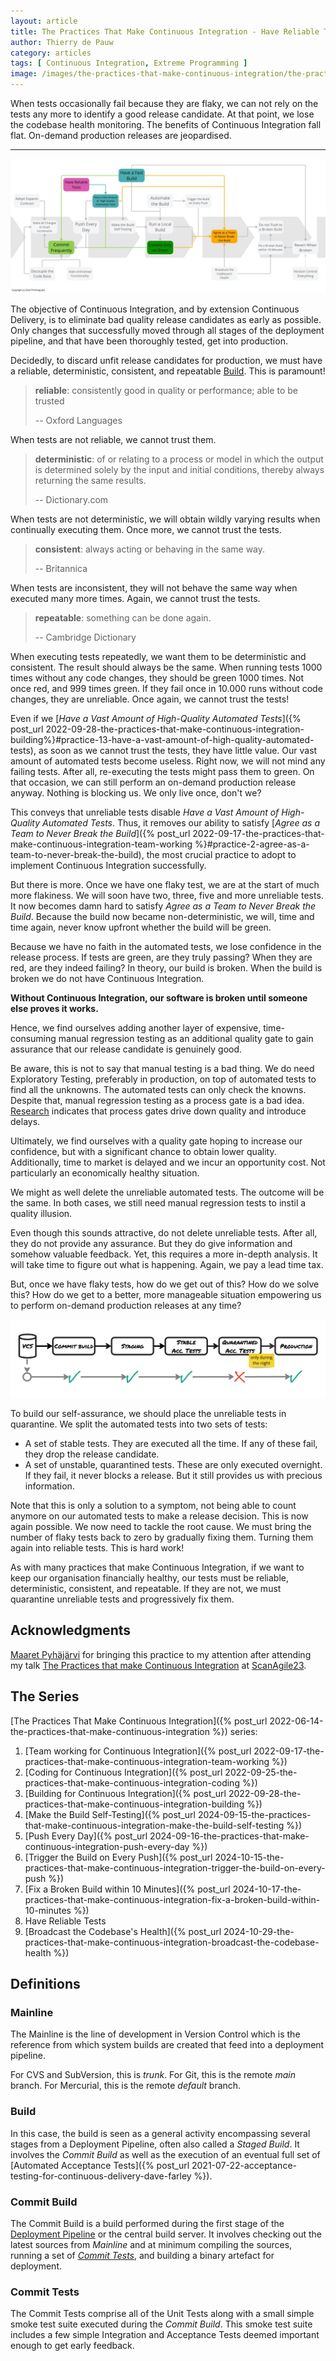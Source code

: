 ```yaml
---
layout: article
title: The Practices That Make Continuous Integration - Have Reliable Tests
author: Thierry de Pauw
category: articles
tags: [ Continuous Integration, Extreme Programming ]
image: /images/the-practices-that-make-continuous-integration/the-practices-that-make-continuous-integration-have-reliable-tests.jpg
---
```


When tests occasionally fail because they are flaky, we can not rely on the tests any more to identify a good release candidate. At that point, we lose the codebase health monitoring. The benefits of Continuous Integration fall flat. On-demand production releases are jeopardised.

---

![Have Reliable Tests](/images/the-practices-that-make-continuous-integration/the-practices-that-make-continuous-integration-have-reliable-tests.jpg)

The objective of Continuous Integration, and by extension Continuous Delivery, is to eliminate bad quality release candidates as early as possible. Only changes that successfully moved through all stages of the deployment pipeline, and that have been thoroughly tested, get into production.

Decidedly, to discard unfit release candidates for production, we must have a reliable, deterministic, consistent, and repeatable [Build](#build). This is paramount!

> **reliable**: consistently good in quality or performance; able to be trusted
>
> -- Oxford Languages

When tests are not reliable, we cannot trust them.

> **deterministic**: of or relating to a process or model in which the output is determined solely by the input and initial conditions, thereby always returning the same results.
>
> -- Dictionary.com

When tests are not deterministic, we will obtain wildly varying results when continually executing them. Once more, we cannot trust the tests.

> **consistent**: always acting or behaving in the same way.
>
> -- Britannica

When tests are inconsistent, they will not behave the same way when executed many more times. Again, we cannot trust the tests.

> **repeatable**: something can be done again.
>
> -- Cambridge Dictionary

When executing tests repeatedly, we want them to be deterministic and consistent. The result should always be the same. When running tests 1000 times without any code changes, they should be green 1000 times. Not once red, and 999 times green. If they fail once in 10.000 runs without code changes, they are unreliable. Once again, we cannot trust the tests!

Even if we [*Have a Vast Amount of High-Quality Automated Tests*]({% post_url 2022-09-28-the-practices-that-make-continuous-integration-building%}#practice-13-have-a-vast-amount-of-high-quality-automated-tests), as soon as we cannot trust the tests, they have little value. Our vast amount of automated tests become useless. Right now, we will not mind any failing tests. After all, re-executing the tests might pass them to green. On that occasion, we can still perform an on-demand production release anyway. Nothing is blocking us. We only live once, don't we?

This conveys that unreliable tests disable *Have a Vast Amount of High-Quality Automated Tests*. Thus, it removes our ability to satisfy [*Agree as a Team to Never Break the Build*]({% post_url 2022-09-17-the-practices-that-make-continuous-integration-team-working %}#practice-2-agree-as-a-team-to-never-break-the-build), the most crucial practice to adopt to implement Continuous Integration successfully.

But there is more. Once we have one flaky test, we are at the start of much more flakiness. We will soon have two, three, five and more unreliable tests. It now becomes damn hard to satisfy *Agree as a Team to Never Break the Build*. Because the build now became non-deterministic, we will, time and time again, never know upfront whether the build will be green.

Because we have no faith in the automated tests, we lose confidence in the release process. If tests are green, are they truly passing? When they are red, are they indeed failing? In theory, our build is broken. When the build is broken we do not have Continuous Integration. 

**Without Continuous Integration, our software is broken until someone else proves it works.**

Hence, we find ourselves adding another layer of expensive, time-consuming manual regression testing as an additional quality gate to gain assurance that our release candidate is genuinely good.

Be aware, this is not to say that manual testing is a bad thing. We do need Exploratory Testing, preferably in production, on top of automated tests to find all the unknowns. The automated tests can only check the knowns. Despite that, manual regression testing as a process gate is a bad idea. [Research](https://www.goodreads.com/book/show/35747076-accelerate) indicates that process gates drive down quality and introduce delays.

Ultimately, we find ourselves with a quality gate hoping to increase our confidence, but with a significant chance to obtain lower quality. Additionally, time to market is delayed and we incur an opportunity cost. Not particularly an economically healthy situation.

We might as well delete the unreliable automated tests. The outcome will be the same. In both cases, we still need manual regression tests to instil a quality illusion.

Even though this sounds attractive, do not delete unreliable tests. After all, they do not provide any assurance. But they do give information and somehow valuable feedback. Yet, this requires a more in-depth analysis. It will take time to figure out what is happening. Again, we pay a lead time tax.

But, once we have flaky tests, how do we get out of this? How do we solve this? How do we get to a better, more manageable situation empowering us to perform on-demand production releases at any time?

![Quarantined Tests](/images/the-practices-that-make-continuous-integration/the-practices-that-make-continuous-integration-quarantined-tests.jpg)

To build our self-assurance, we should place the unreliable tests in quarantine. We split the automated tests into two sets of tests:

- A set of stable tests. They are executed all the time. If any of these fail, they drop the release candidate.
- A set of unstable, quarantined tests. These are only executed overnight. If they fail, it never blocks a release. But it still provides us with precious information.

Note that this is only a solution to a symptom, not being able to count anymore on our automated tests to make a release decision. This is now again possible. We now need to tackle the root cause. We must bring the number of flaky tests back to zero by gradually fixing them. Turning them again into reliable tests. This is hard work!

As with many practices that make Continuous Integration, if we want to keep our organisation financially healthy, our tests must be reliable, deterministic, consistent, and repeatable. If they are not, we must quarantine unreliable tests and progressively fix them.

## Acknowledgments

[Maaret Pyhäjärvi](https://mas.to/@maaretp) for bringing this practice to my attention after attending my talk [The Practices that make Continuous Integration](2022-08-26-the-practices-that-make-continuous-integration) at [ScanAgile23](https://www.scan-agile.org/).

## The Series

[The Practices That Make Continuous Integration]({% post_url 2022-06-14-the-practices-that-make-continuous-integration %}) series:

1. [Team working for Continuous Integration]({% post_url 2022-09-17-the-practices-that-make-continuous-integration-team-working %})
2. [Coding for Continuous Integration]({% post_url 2022-09-25-the-practices-that-make-continuous-integration-coding %})
3. [Building for Continuous Integration]({% post_url 2022-09-28-the-practices-that-make-continuous-integration-building %})
4. [Make the Build Self-Testing]({% post_url 2024-09-15-the-practices-that-make-continuous-integration-make-the-build-self-testing %})
5. [Push Every Day]({% post_url 2024-09-16-the-practices-that-make-continuous-integration-push-every-day %})
6. [Trigger the Build on Every Push]({% post_url 2024-10-15-the-practices-that-make-continuous-integration-trigger-the-build-on-every-push %})
7. [Fix a Broken Build within 10 Minutes]({% post_url 2024-10-17-the-practices-that-make-continuous-integration-fix-a-broken-build-within-10-minutes %})
8. Have Reliable Tests
9. [Broadcast the Codebase's Health]({% post_url 2024-10-29-the-practices-that-make-continuous-integration-broadcast-the-codebase-health %})

## Definitions

### Mainline

The Mainline is the line of development in Version Control which is the reference from which system builds are created that feed into a deployment pipeline.

For CVS and SubVersion, this is *trunk*. For Git, this is the remote *main* branch. For Mercurial, this is the remote *default* branch.

### Build

In this case, the build is seen as a general activity encompassing several stages from a Deployment Pipeline, often also called a *Staged Build*. It involves the *Commit Build* as well as the execution of an eventual full set of [Automated Acceptance Tests]({% post_url 2021-07-22-acceptance-testing-for-continuous-delivery-dave-farley %}).

### Commit Build

The Commit Build is a build performed during the first stage of the [Deployment Pipeline](https://continuousdelivery.com/implementing/patterns/#the-deployment-pipeline) or the central build server. It involves checking out the latest sources from *Mainline* and at minimum compiling the sources, running a set of [*Commit Tests*](#commit-tests), and building a binary artefact for deployment.

### Commit Tests

The Commit Tests comprise all of the Unit Tests along with a small simple smoke test suite executed during the *Commit Build*. This smoke test suite includes a few simple Integration and Acceptance Tests deemed important enough to get early feedback.
